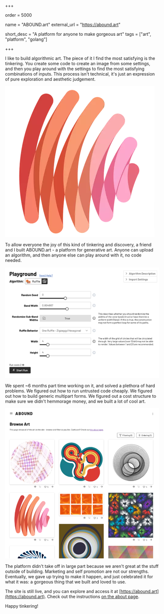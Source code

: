 +++

order = 5000 

name = "ABOUND.art"
external_url = "https://abound.art"

short_desc = "A platform for anyone to make gorgeous art"
tags = ["art", "platform", "golang"]

+++

I like to build algorithmic art. The piece of it I find the most satisfying is the tinkering.
You create some code to create an image from some settings, and then you play around with the 
settings to find the most satisfying combinations of inputs. This process isn't technical, it's
just an expression of pure exploration and aesthetic judgement.

![A fun squiggly line for a ](/img/abound_3.png)

To allow everyone the joy of this kind of tinkering and discovery, a friend and I built ABOUND.art - 
a platform for generative art. Anyone can upload an algorithm, and then anyone else can play around
with it, no code needed.

![An example input form where a user could tinker with an algorithm called ruffle.](/img/abound_2.png)

We spent ~6 months part time working on it, and solved a plethora of hard problems. We figured
out how to run untrusted code cheaply. We figured out how to build generic multipart forms. We
figured out a cost structure to make sure we didn't hemmorage money, and we built a lot of cool
art.

![An "explore" page on the abound site.](/img/abound_1.png)

The platform didn't take off in large part because we aren't great at the stuff outside of building.
Marketing and self promotion are not our strengths. Eventually, we gave up trying to make it 
happen, and just celebrated it for what it was: a gorgeous thing that we built and loved to use.

The site is still live, and you can explore and access it at [https://abound.art](https://abound.art).
Check out the instructions [on the about page](https://abound.art/about).

Happy tinkering!